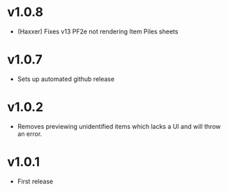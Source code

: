 # v1.0.8
- (Haxxer) Fixes v13 PF2e not rendering Item Piles sheets

# v1.0.7
- Sets up automated github release

# v1.0.2
- Removes previewing unidentified items which lacks a UI and will throw an error.

# v1.0.1
- First release
